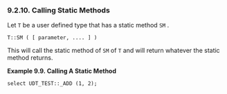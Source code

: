<div>

<div>

<div>

<div>

### 9.2.10. Calling Static Methods

</div>

</div>

</div>

Let `T` be a user defined type that has a static method `SM` .

``` programlisting
T::SM ( [ parameter, .... ] )
```

This will call the static method of `SM` of `T` and will return whatever
the static method returns.

<div>

**Example 9.9. Calling A Static Method**

<div>

``` programlisting
select UDT_TEST::_ADD (1, 2);
```

</div>

</div>

  

</div>
